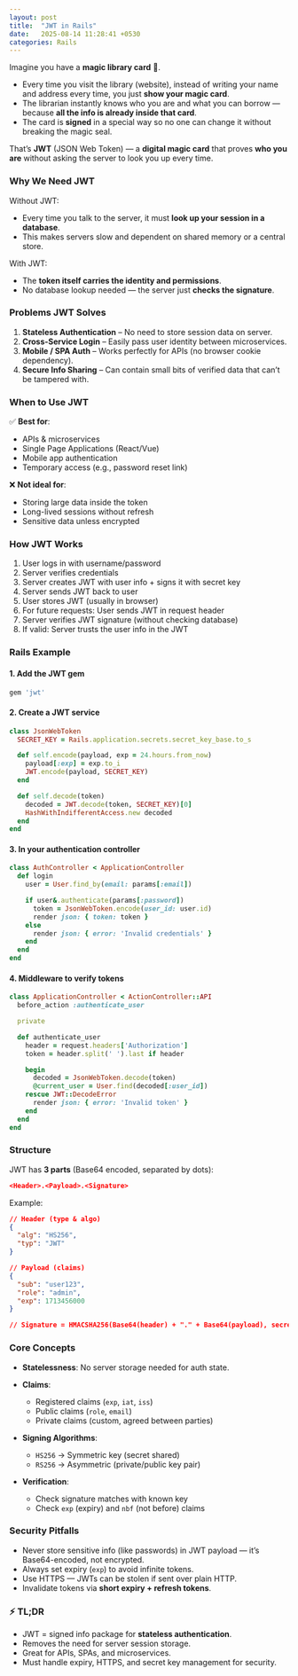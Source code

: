 ```yaml
---
layout: post
title:  "JWT in Rails"
date:   2025-08-14 11:28:41 +0530
categories: Rails
---
```


Imagine you have a **magic library card** 📇.

* Every time you visit the library (website), instead of writing your name and address every time, you just **show your magic card**.
* The librarian instantly knows who you are and what you can borrow — because **all the info is already inside that card**.
* The card is **signed** in a special way so no one can change it without breaking the magic seal.

That’s **JWT** (JSON Web Token) — a **digital magic card** that proves **who you are** without asking the server to look you up every time.

### Why We Need JWT

Without JWT:

* Every time you talk to the server, it must **look up your session in a database**.
* This makes servers slow and dependent on shared memory or a central store.

With JWT:

* The **token itself carries the identity and permissions**.
* No database lookup needed — the server just **checks the signature**.

### Problems JWT Solves

1. **Stateless Authentication** – No need to store session data on server.
2. **Cross-Service Login** – Easily pass user identity between microservices.
3. **Mobile / SPA Auth** – Works perfectly for APIs (no browser cookie dependency).
4. **Secure Info Sharing** – Can contain small bits of verified data that can’t be tampered with.

### When to Use JWT

✅ **Best for**:

* APIs & microservices
* Single Page Applications (React/Vue)
* Mobile app authentication
* Temporary access (e.g., password reset link)

❌ **Not ideal for**:

* Storing large data inside the token
* Long-lived sessions without refresh
* Sensitive data unless encrypted

### How JWT Works

1. User logs in with username/password
2. Server verifies credentials
3. Server creates JWT with user info + signs it with secret key
4. Server sends JWT back to user
5. User stores JWT (usually in browser)
6. For future requests: User sends JWT in request header
7. Server verifies JWT signature (without checking database)
8. If valid: Server trusts the user info in the JWT

### Rails Example

#### 1. Add the JWT gem

```ruby
gem 'jwt'
```

#### 2. Create a JWT service

```ruby
class JsonWebToken
  SECRET_KEY = Rails.application.secrets.secret_key_base.to_s

  def self.encode(payload, exp = 24.hours.from_now)
    payload[:exp] = exp.to_i
    JWT.encode(payload, SECRET_KEY)
  end

  def self.decode(token)
    decoded = JWT.decode(token, SECRET_KEY)[0]
    HashWithIndifferentAccess.new decoded
  end
end
```

#### 3. In your authentication controller

```ruby
class AuthController < ApplicationController
  def login
    user = User.find_by(email: params[:email])

    if user&.authenticate(params[:password])
      token = JsonWebToken.encode(user_id: user.id)
      render json: { token: token }
    else
      render json: { error: 'Invalid credentials' }
    end
  end
end
```

#### 4. Middleware to verify tokens

```ruby
class ApplicationController < ActionController::API
  before_action :authenticate_user

  private

  def authenticate_user
    header = request.headers['Authorization']
    token = header.split(' ').last if header

    begin
      decoded = JsonWebToken.decode(token)
      @current_user = User.find(decoded[:user_id])
    rescue JWT::DecodeError
      render json: { error: 'Invalid token' }
    end
  end
end
```

### Structure

JWT has **3 parts** (Base64 encoded, separated by dots):

```json
<Header>.<Payload>.<Signature>
```

Example:

```json
// Header (type & algo)
{
  "alg": "HS256",
  "typ": "JWT"
}

// Payload (claims)
{
  "sub": "user123",
  "role": "admin",
  "exp": 1713456000
}

// Signature = HMACSHA256(Base64(header) + "." + Base64(payload), secret)
```

### Core Concepts

* **Statelessness**: No server storage needed for auth state.
* **Claims**:

  * Registered claims (`exp`, `iat`, `iss`)
  * Public claims (`role`, `email`)
  * Private claims (custom, agreed between parties)
* **Signing Algorithms**:

  * `HS256` → Symmetric key (secret shared)
  * `RS256` → Asymmetric (private/public key pair)
* **Verification**:

  * Check signature matches with known key
  * Check `exp` (expiry) and `nbf` (not before) claims

### Security Pitfalls

* Never store sensitive info (like passwords) in JWT payload — it’s Base64-encoded, not encrypted.
* Always set expiry (`exp`) to avoid infinite tokens.
* Use HTTPS — JWTs can be stolen if sent over plain HTTP.
* Invalidate tokens via **short expiry + refresh tokens**.

### ⚡ TL;DR

* JWT = signed info package for **stateless authentication**.
* Removes the need for server session storage.
* Great for APIs, SPAs, and microservices.
* Must handle expiry, HTTPS, and secret key management for security.
